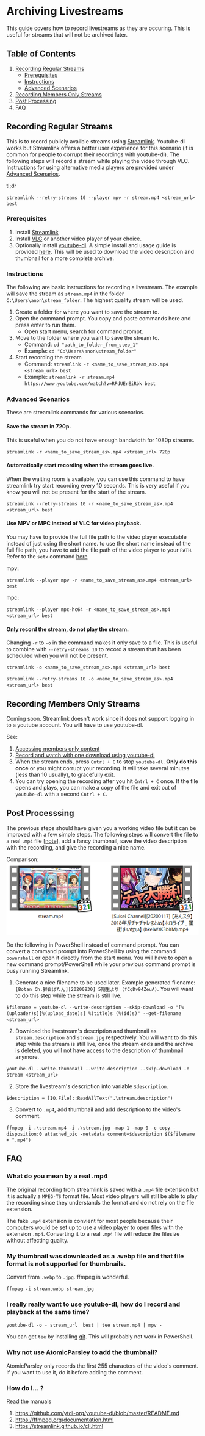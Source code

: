# Archiving Livestreams

This guide covers how to record livestreams as they are occuring. This is useful for streams that will not be archived later.

## Table of Contents

1. [Recording Regular Streams](#recording-regular-streams)
    * [Prerequisites](#prerequisites)
    * [Instructions](#instructions)
    * [Advanced Scenarios](#advanced-scenarios)
2. [Recording Members Only Streams](#recording-members-only-streams)
3. [Post Processing](#post-processsing)
4. [FAQ](#faq)

## Recording Regular Streams
This is to record publicly availble streams using [Streamlink](https://streamlink.github.io/). Youtube-dl works but Streamlink offers a better user experience for this scenario (it is common for people to corrupt their recordings with youtube-dl). The following steps will record a stream while playing the video through VLC. Instructions for using alternative media players are provided under [Advanced Scenarios](#advanced-scenarios).

tl;dr
```
streamlink --retry-streams 10 --player mpv -r stream.mp4 <stream_url> best
```

### Prerequisites
1. Install [Streamlink](https://streamlink.github.io/install.html)
2. Install [VLC](https://www.videolan.org/vlc/) or another video player of your choice.
3. Optionally install [youtube-dl](https://youtube-dl.org/). A simple install and usage guide is provided [here](README.md). This will be used to download the video description and thumbnail for a more complete archive.

### Instructions
The following are basic instructions for recording a livestream. The example will save the stream as `stream.mp4` in the folder `C:\Users\anon\stream_folder`. The highest quality stream will be used. 

1. Create a folder for where you want to save the stream to.
2. Open the command prompt. You copy and paste commands here and press enter to run them.
    * Open start menu, search for command prompt.
3. Move to the folder where you want to save the stream to.
    * Command: ```cd "path_to_folder_from_step_1"```
    * Example: ```cd "C:\Users\anon\stream_folder"```
4. Start recording the stream
   * Command: ```streamlink -r <name_to_save_stream_as>.mp4 <stream_url> best```
   * Example: ```streamlink -r stream.mp4 https://www.youtube.com/watch?v=RPdUErEiRbk best```

### Advanced Scenarios
These are streamlink commands for various scenarios.

#### Save the stream in 720p.
This is useful when you do not have enough bandwidth for 1080p streams.

```
streamlink -r <name_to_save_stream_as>.mp4 <stream_url> 720p
```

#### Automatically start recording when the stream goes live.
When the waiting room is available, you can use this command to have streamlink try start recording every 10 seconds. This is very useful if you know you will not be present for the start of the stream.

```
streamlink --retry-streams 10 -r <name_to_save_stream_as>.mp4 <stream_url> best
```

#### Use MPV or MPC instead of VLC for video playback.
You may have to provide the full file path to the video player executable instead of just using the short name. to use the short name instead of the full file path, you have to add the file path of the video player to your `PATH`. Refer to the `setx` command [here](README.md#windows-setup)

mpv:
```
streamlink --player mpv -r <name_to_save_stream_as>.mp4 <stream_url> best
```

mpc:
```
streamlink --player mpc-hc64 -r <name_to_save_stream_as>.mp4 <stream_url> best
```

#### Only record the stream, do not play the stream.
Changing `-r` to `-o` in the command makes it only save to a file. This is useful to combine with `--retry-streams 10` to record a stream that has been scheduled when you will not be present.

```
streamlink -o <name_to_save_stream_as>.mp4 <stream_url> best
```

```
streamlink --retry-streams 10 -o <name_to_save_stream_as>.mp4 <stream_url> best
```

## Recording Members Only Streams
Coming soon. Streamlink doesn't work since it does not support logging in to a youtube account. You will have to use youtube-dl.

See:
1. [Accessing members only content](README.md#Download-a-members-only-video)
2. [Record and watch with one download using youtube-dl](#i-really-really-want-to-use-youtube-dl-how-do-i-record-and-playback-at-the-same-time)
3. When the stream ends, press `Cntrl + C` to stop `youtube-dl`. **Only do this once** or you might corrupt your recording. It will take several minutes (less than 10 usually), to gracefully exit.
4. You can try opening the recording after you hit `Cntrl + C` once. If the file opens and plays, you can make a copy of the file and exit out of `youtube-dl` with a second `Cntrl + C`.

## Post Processsing
The previous steps should have given you a working video file but it can be improved with a few simple steps. The following steps will convert the file to a real `.mp4` file [[note](#faq)], add a fancy thumbnail, save the video description with the recording, and give the recording a nice name. 

Comparison:
![Post Processing Difference](assets/post_process_difference.png)

Do the following in PowerShell instead of command prompt. You can convert a command prompt into PowerShell by using the command `powershell` or open it directly from the start menu.
You will have to open a new command prompt/PowerShell while your previous command prompt is busy running Streamlink.

1. Generate a nice filename to be used later. Example generated filename: `[Botan Ch.獅白ぼたん][20200830] 5期生より (fCqDv94ZeuA)`. You will want to do this step while the stream is still live.
```
$filename = youtube-dl --write-description --skip-download -o "[%(uploader)s][%(upload_date)s] %(title)s (%(id)s)" --get-filename <stream_url>
``` 
2. Download the livestream's description and thumbnail as `stream.description` and `stream.jpg` respectively. You will want to do this step while the stream is still live, once the stream ends and the archive is deleted, you will not have access to the description of thumbnail anymore.
```
youtube-dl --write-thumbnail --write-description --skip-download -o stream <stream_url>
```
2. Store the livestream's description into variable `$description`.
```
$description = [IO.File]::ReadAllText(".\stream.description")
```
3. Convert to `.mp4`, add thumbnail and add description to the video's comment.
```
ffmpeg -i .\stream.mp4 -i .\stream.jpg -map 1 -map 0 -c copy -disposition:0 attached_pic -metadata comment=$description $($filename + ".mp4")
```

## FAQ
### What do you mean by a real .mp4
The original recording from streamlink is saved with a `.mp4` file extension but it is actually a `MPEG-TS` format file. Most video players will still be able to play the recording since they understands the format and do not rely on the file extension. 

The fake `.mp4` extension is convient for most people because their computers would be set up to use a video player to open files with the extension `.mp4`. Converting it to a real `.mp4` file will reduce the filesize without affecting quality.

### My thumbnail was downloaded as a .webp file and that file format is not supported for thumbnails.
Convert from `.webp` to `.jpg`. ffmpeg is wonderful.

```
ffmpeg -i stream.webp stream.jpg
```

### I really really want to use youtube-dl, how do I record and playback at the same time?
```
youtube-dl -o - stream_url  best | tee stream.mp4 | mpv -
```
You can get `tee` by installing [git](https://git-scm.com/downloads). This will probably not work in PowerShell.

### Why not use AtomicParsley to add the thumbnail?
AtomicParsley only records the first 255 characters of the video's comment. If you want to use it, do it before adding the comment.

### How do I... ?
Read the manuals
1. https://github.com/ytdl-org/youtube-dl/blob/master/README.md
2. https://ffmpeg.org/documentation.html
3. https://streamlink.github.io/cli.html